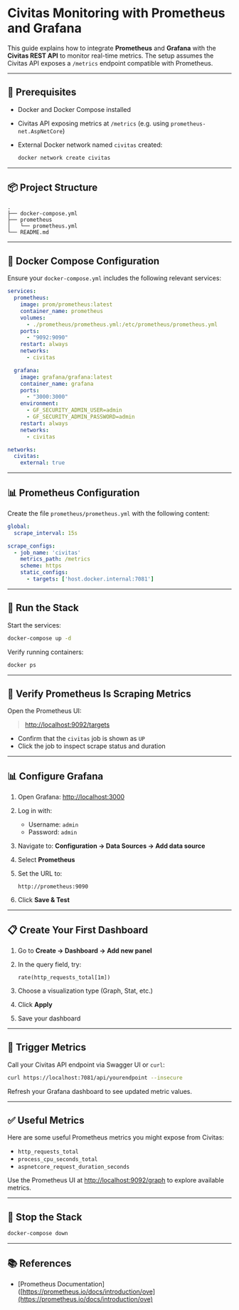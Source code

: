 # Civitas Monitoring with Prometheus and Grafana

This guide explains how to integrate **Prometheus** and **Grafana** with the **Civitas REST API** to monitor real-time metrics. The setup assumes the Civitas API exposes a `/metrics` endpoint compatible with Prometheus.

---

## 🧱 Prerequisites

* Docker and Docker Compose installed
* Civitas API exposing metrics at `/metrics` (e.g. using `prometheus-net.AspNetCore`)
* External Docker network named `civitas` created:

  ```bash
  docker network create civitas
  ```

---

## 📦 Project Structure

```
.
├── docker-compose.yml
├── prometheus
│   └── prometheus.yml
└── README.md
```

---

## 💠 Docker Compose Configuration

Ensure your `docker-compose.yml` includes the following relevant services:

```yaml
services:
  prometheus:
    image: prom/prometheus:latest
    container_name: prometheus
    volumes:
      - ./prometheus/prometheus.yml:/etc/prometheus/prometheus.yml
    ports:
      - "9092:9090"
    restart: always
    networks:
      - civitas

  grafana:
    image: grafana/grafana:latest
    container_name: grafana
    ports:
      - "3000:3000"
    environment:
      - GF_SECURITY_ADMIN_USER=admin
      - GF_SECURITY_ADMIN_PASSWORD=admin
    restart: always
    networks:
      - civitas

networks:
  civitas:
    external: true
```

---

## 📊 Prometheus Configuration

Create the file `prometheus/prometheus.yml` with the following content:

```yaml
global:
  scrape_interval: 15s

scrape_configs:
  - job_name: 'civitas'
    metrics_path: /metrics
    scheme: https
    static_configs:
      - targets: ['host.docker.internal:7081']
```

---

## 🚀 Run the Stack

Start the services:

```bash
docker-compose up -d
```

Verify running containers:

```bash
docker ps
```

---

## 🔎 Verify Prometheus Is Scraping Metrics

Open the Prometheus UI:

> [http://localhost:9092/targets](http://localhost:9092/targets)

* Confirm that the `civitas` job is shown as `UP`
* Click the job to inspect scrape status and duration

---

## 📊 Configure Grafana

1. Open Grafana: [http://localhost:3000](http://localhost:3000)

2. Log in with:

   * Username: `admin`
   * Password: `admin`

3. Navigate to: **Configuration → Data Sources → Add data source**

4. Select **Prometheus**

5. Set the URL to:

   ```
   http://prometheus:9090
   ```

6. Click **Save & Test**

---

## 📋 Create Your First Dashboard

1. Go to **Create → Dashboard → Add new panel**

2. In the query field, try:

   ```
   rate(http_requests_total[1m])
   ```

3. Choose a visualization type (Graph, Stat, etc.)

4. Click **Apply**

5. Save your dashboard

---

## 🥪 Trigger Metrics

Call your Civitas API endpoint via Swagger UI or `curl`:

```bash
curl https://localhost:7081/api/yourendpoint --insecure
```

Refresh your Grafana dashboard to see updated metric values.

---

## ✅ Useful Metrics

Here are some useful Prometheus metrics you might expose from Civitas:

* `http_requests_total`
* `process_cpu_seconds_total`
* `aspnetcore_request_duration_seconds`

Use the Prometheus UI at [http://localhost:9092/graph](http://localhost:9092/graph) to explore available metrics.

---

## 🛑 Stop the Stack

```bash
docker-compose down
```

---

## 📚 References

* \[Prometheus Documentation]\([https://prometheus.io/docs/introduction/ove](https://prometheus.io/docs/introduction/ove)

